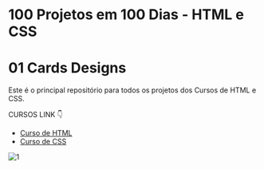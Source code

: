 # 100 Projetos em 100 Dias - HTML e CSS
# 01 Cards Designs 
Este é o principal repositório para todos os projetos dos Cursos de HTML e CSS.

CURSOS LINK 👇

-   [Curso de HTML](https://johnpires.com/cursos/html-tutorial/)
-   [Curso de CSS](https://johnpires.com/cursos/css-fundamentos-basicos/)


 ![1](https://user-images.githubusercontent.com/26515702/189707321-345cdade-7602-4705-b724-c05be7df43aa.png)